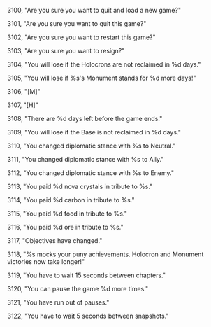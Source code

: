 ﻿3100, "Are you sure you want to quit and load a new game?"

3101, "Are you sure you want to quit this game?"

3102, "Are you sure you want to restart this game?"

3103, "Are you sure you want to resign?"

3104, "You will lose if the Holocrons are not reclaimed in %d days."

3105, "You will lose if %s's Monument stands for %d more days!"

3106, "[M]"

3107, "[H]"

3108, "There are %d days left before the game ends."

3109, "You will lose if the Base is not reclaimed in %d days."

3110, "You changed diplomatic stance with %s to Neutral."

3111, "You changed diplomatic stance with %s to Ally."

3112, "You changed diplomatic stance with %s to Enemy."

3113, "You paid %d nova crystals in tribute to %s."

3114, "You paid %d carbon in tribute to %s."

3115, "You paid %d food in tribute to %s."

3116, "You paid %d ore in tribute to %s."

3117, "Objectives have changed."

3118, "%s mocks your puny achievements. Holocron and Monument victories now take longer!"

3119, "You have to wait 15 seconds between chapters."

3120, "You can pause the game %d more times."

3121, "You have run out of pauses."

3122, "You have to wait 5 seconds between snapshots."


